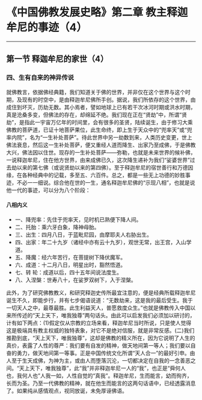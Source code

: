 # 《中国佛教发展史略》第二章 教主释迦牟尼的事迹（4）

------

## 第一节 释迦牟尼的家世（4）

### 四、生有自来的神异传说

就佛教言，依据佛经典籍，我们知道关于佛的世界，并非仅在这个世界与这个时期，及现有的时空中，是由释迦牟尼佛所手创。据说，我们所依存的这个世界，由成住到坏灭，历劫无数。其小焉者，譬如地球上已有若干次冰河时期或洪水时期，真是沧桑多变，但佛法的存在，却绵延不绝。我们现在正在“贤劫”中，所谓“贤劫”，是指此一宇宙万亿年的时间里，会有很多的圣贤，陆续诞生，由于修习大乘佛教的菩萨道，已证十地菩萨果位，此生命终，即上生于天众中的“兜率天”或“兜率内院”，名为“一生补处菩萨”。待此世界中另一劫数到来，人类历史变更，世上佛法衰息，然后这一生补处菩萨，便又重经人道而降生、出家乃至成佛，于是佛教大兴，佛法因以住世。现存的一生补处菩萨——弥勒，也就是未来世界的候补佛，一说释迦牟尼，住在他方世界，由来成佛已久，这次降生递补为我们“娑婆世界”过去劫以来的第七佛（或说贤劫以来的第四佛）。至于释迦牟尼的宿世善行和万德因缘，在各种经典中的记载，多至五、六百件。总之，都是一些无上功德的妙胜事迹，不必一一细说。综合他在世的一生，通名释迦牟尼佛的“示现八相”，也就是说他一代的事迹，可以分为八个阶段：

#### 八相内义

- 一、降兜率：先住于兜率天，见时机已熟便下降人间。
- 二、托胎：乘六牙白象，降神母胎。
- 三、出生：四月八日，于蓝毗尼园，由摩耶夫人右胁出生。
- 四、出家：年二十九岁（诸经中亦有云十九岁），观世无常，出王宫，入山学道。
- 五、降魔：经六年苦行，在菩提树下降伏魔军。
- 六、成道：十二月八日，明星出时，豁然悟道。
- 七、转 轮：成道以后，四十五年间说法度生。
- 八、入涅槃：世寿八十，在娑罗双树下，入于涅槃。

此外，为了研究佛教教义，和研究释迦史传所最宜注意的，便是经典所载释迦牟尼诞生不久，即能步行，并有七步偈语说道：“无数劫来，这是我的最后受生。我于一切天人之中，最尊最胜。此生利益天人，普愿救度众生。”也就是佛教传入中国以来所传述的“天上天下，唯我独尊”两句话头。由此可以启发我们必须加以研讨的，计有如下两点：(1)假定仅从宗教的立场来看，释迦牟尼当时所说，只是使人觉得这是极端具有教主权威的独特表象，对它不是绝对信服，就是非常反感。(二)我们推勘到底，“天上天下，唯我独尊”，这却是佛教的精义所在，因为它说明了人生的真价，表露了人性的尊严：我们要有自发的精神，做天地间第一等人；我们要以自奋的勇力，做天地间第一等事。正是中国传统文化所谓“天人合一”的最好引申。由人至于生天成佛，为神为主，或由人而堕落沉沦，一切都决定在自我的一念善恶之间。“天上天下，唯我独尊”，此“我”并非释迦牟尼一人的“我”，也正是“舜何人也，我何人也”人我一如，人性自觉的“真我”。释迦牟尼，生而能言，幼而徇齐，长而为圣。乃至一代佛教的精神，就在他生而能言的这两句话语中，已经透露消息了。如果纯从感情观点，视同放诞，未免厚诬佛语。

